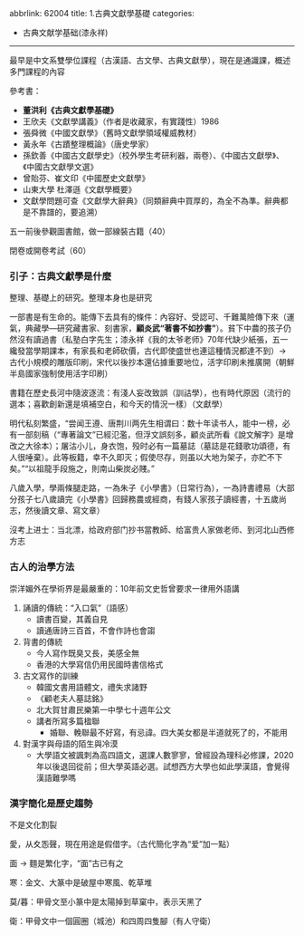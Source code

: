 abbrlink: 62004
title: 1.古典文獻學基礎
categories:
  - 古典文献学基础(漆永祥)
---
最早是中文系雙學位課程（古漢語、古文學、古典文獻學），現在是通識課，概述多門課程的內容

參考書：

- **董洪利《古典文獻學基礎》**
- 王欣夫《文獻學講義》（作者是收藏家，有實踐性）1986
- 張舜微《中國文獻學》（舊時文獻學領域權威教材）
- 黃永年《古蹟整理概論》（唐史學家）
- 孫欽善《中國古文獻學史》（校外學生考研利器，兩卷）、《中國古文獻學》、《中國古文獻學文選》
- 曾貽芬、崔文印《中國歷史文獻學》
- 山東大學 杜澤遜《文獻學概要》
- 文獻學問題可查《文獻學大辭典》（同類辭典中買厚的，為全不為準。辭典都是不靠譜的，要追溯）

五一前後參觀圖書館，做一部線裝古籍（40）

閉卷或開卷考試（60）

### 引子：古典文獻學是什麼

整理、基礎上的研究。整理本身也是研究

一部書是有生命的。能傳下去具有的條件：內容好、受認可、千難萬險傳下來（運氣，典藏學—研究藏書家、刻書家，**顧炎武“著書不如抄書”**）。貧下中農的孩子仍然沒有讀過書（私塾白字先生；漆永祥《我的太爷老师》70年代缺少紙張，五一纔發當學期課本，有家長和老師砍價，古代即使盛世也連這種情況都達不到）-> 古代小規模的雕版印刷，宋代以後抄本還佔據重要地位，活字印刷未推廣開（朝鮮半島國家強制使用活字印刷）

書籍在歷史長河中隨波逐流：有淺人妄改致誤（訓詁學），也有時代原因（流行的選本；喜歡創新還是填補空白，和今天的情況一樣）（文獻學）

明代私刻繁盛，“尝闻王遵、唐荆川两先生相谓曰：数十年读书人，能中一榜，必有一部刻稿（“專著論文”已經氾濫，但浮文誤刻多，顧炎武所看《說文解字》是增改之大徐本）；屠沽小儿，身衣饱，殁时必有一篇墓誌（墓誌是花錢歌功頌德，有人很唾棄）。此等板籍，幸不久即灭；假使尽存，则虽以大地为架子，亦贮不下矣。”“以祖龍手段施之，則南山柴炭必賤。”

八歲入學，學兩條腿走路，一為朱子《小學書》（日常行為），一為詩書禮易（大部分孩子七八歲讀完《小學書》回歸務農或經商，有錢人家孩子讀經書，十五歲尚志，然後讀文章、寫文章）

沒考上进士：当北漂，给政府部门抄书當教師、给富贵人家做老师、到河北山西修方志

### 古人的治學方法

崇洋媚外在學術界是最嚴重的：10年前文史哲曾要求一律用外語講

1. 誦讀的傳統：“入口氣”（語感）
	- 讀書百變，其義自見
	- 讀通唐詩三百首，不會作詩也會謅
1. 背書的傳統
	- 今人寫作既臭又長，美感全無
	- 香港的大學寫信仍用民國時書信格式
1. 古文寫作的訓練
	- 韓國文書用語體文，禮失求諸野
	- 《顧老夫人墓誌銘》
	- 北大賀甘肅民樂第一中學七十週年公文
	- 講者所寫多篇楹聯
		- 婚聯、輓聯最不好寫，有忌諱。四大美女都是半道就死了的，不能用
1. 對漢字與母語的陌生與冷漠
	- 大學語文被諷刺為高四語文，選課人數寥寥，曾經設為理科必修課，2020年以後退回從前；但大學英語必選。試想西方大學也如此學漢語，會覺得漢語難學嗎

### 漢字簡化是歷史趨勢

不是文化割裂

愛，从夊㤅聲，現在用途是假借字。（古代簡化字為“爱”加一點）

面 → 麵是繁化字，“面”古已有之

寒：金文、大篆中是破屋中寒風、乾草堆

莫/暮：甲骨文至小篆中是太陽掉到草窠中，表示天黑了

衛：甲骨文中一個圓圈（城池）和四周四隻腳（有人守衛）